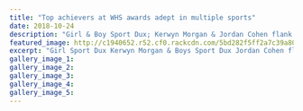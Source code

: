 ```yaml
---
title: "Top achievers at WHS awards adept in multiple sports"
date: 2018-10-24
description: "Girl & Boy Sport Dux; Kerwyn Morgan & Jordan Cohen flank Most Outstanding Sporting Achievement winner Rebecca Baker at the WHS Sports Awards..."
featured_image: http://c1940652.r52.cf0.rackcdn.com/5bd282f5ff2a7c39a800006c/Sport-Dux--Principal-Award-280-Kerwyn-Jordan-and-Rebecca.jpg
excerpt: "Girl Sport Dux Kerwyn Morgan & Boys Sport Dux Jordan Cohen flank Most Outstanding Sporting Achievement winner Rebecca Baker at the WHS Sports Awards."
gallery_image_1: 
gallery_image_2: 
gallery_image_3: 
gallery_image_4: 
gallery_image_5: 
---
```

